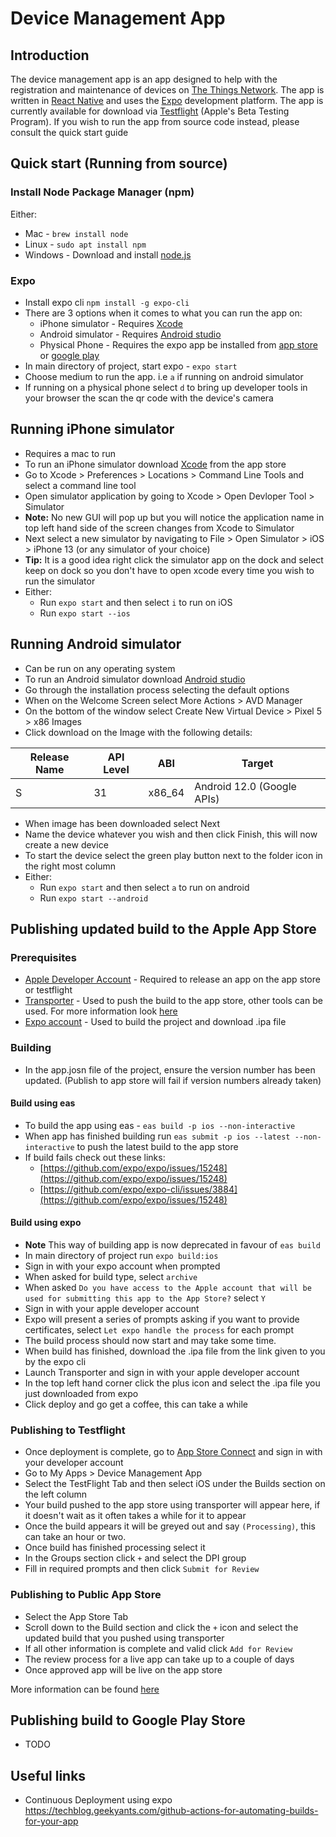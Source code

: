 # Device Management App
## Introduction
The device management app is an app designed to help with the registration and maintenance of devices on [The Things Network](https://www.thethingsnetwork.org/). The app is written in [React Native](https://reactnative.dev/) and uses the [Expo](https://expo.dev/) development platform. The app is currently available for download via [Testflight](https://testflight.apple.com/join/ZspSdWIi) (Apple's Beta Testing Program). If you wish to run the app from source code instead, please consult the quick start guide


## Quick start (Running from source)
### Install Node Package Manager (npm)

Either:

- Mac - `brew install node`
- Linux -  `sudo apt install npm`
- Windows - Download and install [node.js](https://nodejs.org/en/download/)

### Expo
- Install expo cli `npm install -g expo-cli`
- There are 3 options when it comes to what you can run the app on:
	- iPhone simulator - Requires [Xcode](https://apps.apple.com/au/app/xcode/id497799835?mt=12)
	- Android simulator - Requires [Android studio](https://developer.android.com/studio)
	- Physical Phone - Requires the expo app be installed from [app store](https://apps.apple.com/au/app/expo-go/id982107779) or [google play](https://play.google.com/store/apps/details?id=host.exp.exponent)
- In main directory of project, start expo - `expo start`
- Choose medium to run the app. i.e `a` if running on android simulator
- If running on a physical phone select `d` to bring up developer tools in your browser the scan the qr code with the device's camera


## Running iPhone simulator
- Requires a mac to run
- To run an iPhone simulator download [Xcode](https://apps.apple.com/au/app/xcode/id497799835?mt=12) from the app store
- Go to Xcode > Preferences > Locations > Command Line Tools and select a command line tool
- Open simulator application by going to Xcode > Open Devloper Tool > Simulator
- **Note:** No new GUI will pop up but you will notice the application name in top left hand side of the screen changes from Xcode to Simulator
- Next select a new simulator by navigating to File > Open Simulator > iOS > iPhone 13 (or any simulator of your choice)
- **Tip:** It is a good idea right click the simulator app on the dock and select keep on dock so you don't have to open xcode every time you wish to run the simulator
- Either:
	- Run `expo start` and then select `i` to run on iOS
	- Run `expo start --ios`

## Running Android simulator
- Can be run on any operating system
- To run an Android simulator download [Android studio](https://developer.android.com/studio)
- Go through the installation process selecting the default options
- When on the Welcome Screen select More Actions > AVD Manager
- On the bottom of the window select Create New Virtual Device > Pixel 5 > x86 Images
- Click download on the Image with the following details:

|Release Name|API Level|ABI|Target
|---|---|---|---|
|S|31|x86_64|Android 12.0 (Google APIs)|

- When image has been downloaded select Next
- Name the device whatever you wish and then click Finish, this will now create a new device
- To start the device select the green play button next to the folder icon in the right most column
- Either:
	- Run `expo start` and then select `a` to run on android
	- Run `expo start --android`  

## Publishing updated build to the Apple App Store
### Prerequisites
- [Apple Developer Account](https://developer.apple.com/) - Required to release an app on the app store or testflight
- [Transporter](https://apps.apple.com/au/app/transporter/id1450874784?mt=12) - Used to push the build to the app store, other tools can be used. For more information look [here](https://help.apple.com/app-store-connect/#/devb1c185036)
- [Expo account](https://expo.dev/) - Used to build the project and download .ipa file 

### Building
- In the app.josn file of the project, ensure the version number has been updated. (Publish to app store will fail if version numbers already taken)

#### Build using eas
- To build the app using eas - `eas build -p ios --non-interactive`
- When app has finished building run `eas submit -p ios --latest --non-interactive` to push the latest build to the app store
- If build fails check out these links:
	- [https://github.com/expo/expo/issues/15248](https://github.com/expo/expo/issues/15248)
	- [https://github.com/expo/expo-cli/issues/3884](https://github.com/expo/expo/issues/15248)

#### Build using expo
- **Note** This way of building app is now deprecated in favour of `eas build`
- In main directory of project run `expo build:ios`
- Sign in with your expo account when prompted
- When asked for build type, select `archive`
- When asked `Do you have access to the Apple account that will be used for submitting this app to the App Store?` select `Y`
- Sign in with your apple developer account
- Expo will present a series of prompts asking if you want to provide certificates, select `Let expo handle the process` for each prompt
- The build process should now start and may take some time.
- When build has finished, download the .ipa file from the link given to you by the expo cli
- Launch Transporter and sign in with your apple developer account
- In the top left hand corner click the plus icon and select the .ipa file you just downloaded from expo
- Click deploy and go get a coffee, this can take a while

### Publishing to Testflight
- Once deployment is complete, go to [App Store Connect](https://appstoreconnect.apple.com/) and sign in with your developer account
- Go to My Apps > Device Management App
- Select the TestFlight Tab and then select iOS under the Builds section on the left column
- Your build pushed to the app store using transporter will appear here, if it doesn't wait as it often takes a while for it to appear
- Once the build appears it will be greyed out and say `(Processing)`, this can take an hour or two.
- Once build has finished processing select it
- In the Groups section click `+` and select the DPI group
- Fill in required prompts and then click `Submit for Review`

### Publishing to Public App Store
- Select the App Store Tab
- Scroll down to the Build section and click the `+` icon and select the updated build that you pushed using transporter
- If all other information is complete and valid click `Add for Review`
- The review process for a live app can take up to a couple of days
- Once approved app will be live on the app store

More information can be found [here](https://developer.apple.com/documentation/xcode/distributing-your-app-for-beta-testing-and-releases)

## Publishing build to Google Play Store
- TODO

## Useful links
- Continuous Deployment using expo https://techblog.geekyants.com/github-actions-for-automating-builds-for-your-app
